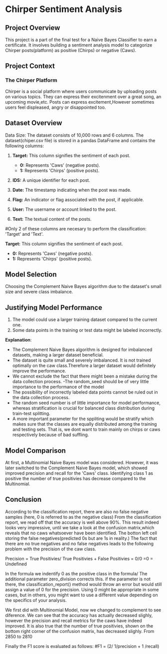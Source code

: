 # Chirper Sentiment Analysis

## Project Overview

This project is a part of the final test for a Naive Bayes Classifier to earn a certificate. It involves building a sentiment analysis model to categorize Chirper posts(platform) as positive (Chirps) or negative (Caws).

## Project Context

### The Chirper Platform

Chirper is a social platform where users communicate by uploading posts on various topics.
They can express their excitenment over a great song, an upcoming movie,etc. Posts can express excitement,However sometimes users feel displeased, angry or disappointed too.

## Dataset Overview

Data Size: The dataset consists of 10,000 rows and 6 columns.
The dataset(chiper.csv file) is stored in a pandas DataFrame and contains the following columns:

1. **Target:** This column signifies the sentiment of each post.
   - **0:** Represents 'Caws' (negative posts).
   - **1:** Represents 'Chirps' (positive posts).

2. **IDS:** A unique identifier for each post.

3. **Date:** The timestamp indicating when the post was made.

4. **Flag:** An indicator or flag associated with the post, if applicable.

5. **User:** The username or account linked to the post.

6. **Text:** The textual content of the posts.
   
#Only 2 of these columns are necesary to perform the classification: 'Target' and 'Text'.

 **Target:** This column signifies the sentiment of each post.
   - **0:** Represents 'Caws' (negative posts).
   - **1:** Represents 'Chirps' (positive posts).

## Model Selection

Choosing the Complement Naive Bayes algorithm due to the dataset's small size and severe class imbalance.

## Justifying Model Performance

1. The model could use a larger training dataset compared to the current one.
2. Some data points in the training or test data might be labeled incorrectly.

**Explanation**:
- The Complement Naive Bayes algorithm is designed for imbalanced datasets, making a larger dataset beneficial.
- The dataset is quite small and severely imbalanced. It is not trained optimally on the caw class.Therefore a larger dataset would definitely improve the performance.
- We cannot exclude the fact that there might been a mistake during the data collection process.
-The random_seed should be of very little importance to the performance of the model
- The possibility of incorrectly labeled data points cannot be ruled out in the data collection process.
- The random seed number is of little importance for model performance, whereas stratification is crucial for balanced class distribution during train-test splitting.
- A more important parameter for the sppliting would be stratify which makes sure that the classes are equally distributed among the training and testing sets. That is, we dont want to train mainly on chirps or caws respectively because of bad suffling.

## Model Comparison

At first, a Multinomial Naive Bayes model was considered. However, it was later switched to the Complement Naive Bayes model, which showed improved precision and recall for the 'Caws' class.
Identifying class 1 as positive the number of true positivies has decrease compared to the Multinomial.

## Conclusion

According to the classification report, there are also no false negative samples (here, 0 is referred to as the negative class)
From the classification report, we read off that the accuracy is well above 90%.
This result indeed looks very impressive, until we take a look at the confusion matrix,which reveals that no caws whatsoever have been identified.
The botton left cell storing the false negatives(predicted 0s but are 1s in reality.)
The fact that there are no true negatives and no false negatives leads to the following problem with the precision of the caw class.

Precision = True Positivies/ True Positivies + False Positivies =  0/0 =0 = Undefined 

In the formula we indentify 0 as the positive class in the formula/
The additional parameter zero_division corrects this. if the parameter is not there, the classification_report() method would throw an error but would still assign a value of 0 for the precision.
Using 0 might be appropriate in some cases, but in others, you might want to use a different value depending on the specifics of your analysis.

We first did with Multinomial Model, now we changed to complement to see diference.
We can see that the accuracy has actually decreased slighly, however the precision and recall 
metrics for the caws have indeed improved. It is also true that the number of true positivies,
shown on the bottom right corner of the confusion matrix, has decreased slighly.
From 2850 to 2810

Finally the F1 score is evaluated as follows:
#F1 = (2/ 1/precision + 1 /recall)